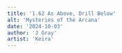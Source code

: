 ```yaml
---
title: '1.62 As Above, Drill Below'
alt: 'Mysteries of the Arcana'
date: '2024-10-03'
author: 'J Gray'
artist: 'Keira'
---
```

